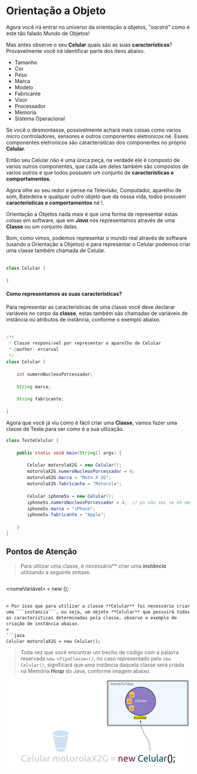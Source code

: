 # Orientação a Objeto

Agora você irá entrar no universo da orientação a objetos, *"sacará"* como é este tão falado Mundo de Objetos!

Mas antes observe o seu **Celular** quais são as suas **características**? Provavelmente você irá identificar parte dos itens abaixo.

* Tamanho
* Cor
* Peso
* Marca
* Modelo
* Fabricante
* Visor
* Processador
* Memoria
* Sistema Operacional

Se você o desmontasse, possivelmente achará mais coisas como varios micro controladores, sensores e outros componentes eletronicos né. Esses componentes eletronicos são caracteristicas dos componentes no próprio **Celular**.

Então seu Celular não é uma única peça, na verdade ele é composto de varios outros componentes, que cada um deles também são compostos de varios outros e que todos possuem um conjunto de **caracteristicas e comportamentos**.

Agora olhe ao seu redor e pense na Televisão, Computador, aparelho de som, Batedeira e qualquer outro objeto que da nossa vida, todos possuem **caracteristicas e comportamentos** né !.

Orientação a Objetos nada mais é que uma forma de representar estas coisas em software, que em ***Java*** nós representamos através de uma **Classe** ou um conjunto delas.

Bom, como vimos, podemos representar o mundo real através de software (usando a Orientação a Objetos) e para representar o Celular podemos criar uma classe também chamada de Celular.

```java

class Celular {

}

```

#### Como representamos as suas caracteristicas?
Para representar as caracteristicas de uma classe você deve declarar variáveis no corpo da **classe**, estas também são chamadas de variáveis de instância ou atributos de instância, conforme o exemplo abaixo.

```java

/**
 * Classe responsável por representar o aparelho de Celular
 * @author: ercarval
 */
class Celular {

    int numeroNucleosPorcessador;

    String marca;

    String fabricante;

}

```

Agora que você já viu como é fácil criar uma **Classe**, vamos fazer uma classe de Teste para ver como é a sua utlização.


```java
class TesteCelular {

    public static void main(String[] args) {

        Celular motorolaX2G = new Celular();
        motorolaX2G.numeroNucleosPorcessador = 4;
        motorolaX2G.marca = "Moto X 2G";
        motorolaX2G.fabricante = "Motorola";

        Celular iphone5s = new Celular();
        iphone5s.numeroNucleosPorcessador = 4;  // ps não sei se eh mesmo
        iphone5s.marca = "iPhone";
        iphone5s.fabricante = "Apple";

    }
}

```
## Pontos de Atenção

> Para utilizar uma classe, é necessário\*\* criar uma ***instância*** utilizando a seguinte sintaxe.

> ```java
   <TipoClasse> <nomeVariável> = new <TipoClasse> ();
  ```

> Por isso que para utilizar a classe **Celular** foi necessário criar uma ```instancia```, ou seja, um objeto **Celular** que possuirá todas as caracteristicas determinadas pela classe, observe o exemplo de criação de instância abaixo.
>
```java
Celular motorolaX2G = new Celular();
```
> Toda vez que você encontrar um trecho de código com a palavra reservada `new <TipoClasse>()`, no caso representado pelo `new Celular()`, significará que uma instância daquela classe será criada na Memória ***Heap*** do Java, conforme imagem abaixo.

![Objeto na Heap](../img/introducao-oo/newTipo-Heap.png)
